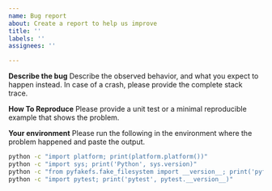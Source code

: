 ```yaml
---
name: Bug report
about: Create a report to help us improve
title: ''
labels: ''
assignees: ''

---
```


**Describe the bug**
Describe the observed behavior, and what you expect to happen instead.
In case of a crash, please provide the complete stack trace.

**How To Reproduce**
Please provide a unit test or a minimal reproducible example that shows
the problem.

**Your environment**
Please run the following in the environment where the problem happened and
paste the output.
```bash
python -c "import platform; print(platform.platform())"
python -c "import sys; print('Python', sys.version)"
python -c "from pyfakefs.fake_filesystem import __version__; print('pyfakefs', __version__)"
python -c "import pytest; print('pytest', pytest.__version__)"
```
